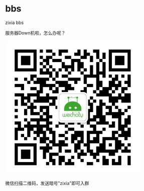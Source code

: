 # bbs
zixia bbs

服务器Down机啦，怎么办呢？

![zixia bbs wechat group](https://raw.githubusercontent.com/chatie/wechaty/master/image/BotQrcode.png)

微信扫描二维码，发送暗号"zixia"即可入群

